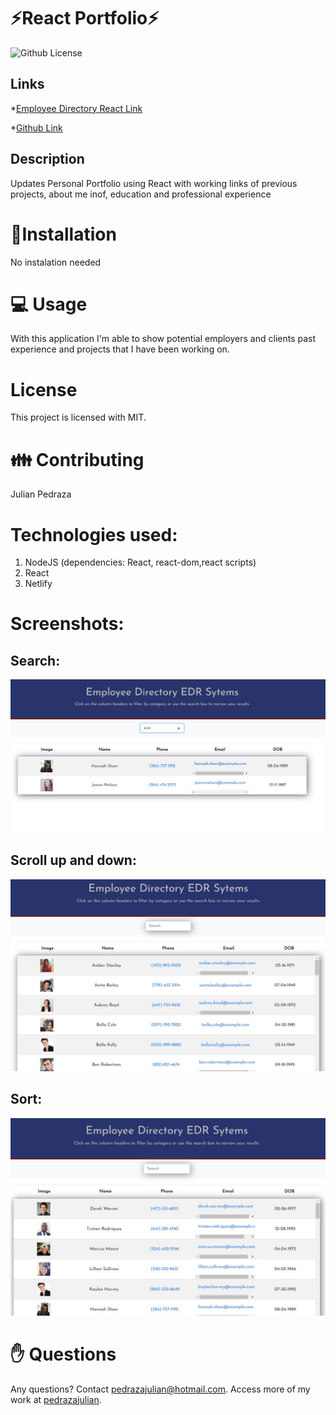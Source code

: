 # ⚡React Portfolio⚡

  ![Github License](https://img.shields.io/badge/license-MIT-blue.svg)

  ## Links

 *[Employee Directory React Link](https://amazing-bohr-723be2.netlify.app/)

 *[Github Link](https://github.com/pedrazajulian/react_portfolio)

  

  ## Description
  Updates Personal Portfolio using React with working links of previous projects, about me inof, education and professional experience
  
  <ur>
  
  # 💾Installation  
  No instalation needed

  <ur>

  # 💻 Usage  
    
  With this application I'm able to show potential employers and clients past experience and projects that I have been working on. 

  # License 
 This project is licensed with MIT.

  <ur>

  # 👪 Contributing  
  Julian Pedraza

  # Technologies used:
  1. NodeJS (dependencies: React, react-dom,react scripts)
  2. React
  3. Netlify
  
  
 # Screenshots:

 ## Search:

  ![pic 1](https://github.com/pedrazajulian/EmployeeDirectoryReact/blob/main/assets/Capture%201.JPG)

  ## Scroll up and down:

  ![pic 2](https://github.com/pedrazajulian/EmployeeDirectoryReact/blob/main/assets/Capture%202.JPG)

  ## Sort:

  ![pic 3](https://github.com/pedrazajulian/EmployeeDirectoryReact/blob/main/assets/Capture.JPG)


  # ✋ Questions 
  Any questions? Contact pedrazajulian@hotmail.com. Access more of my work at [pedrazajulian](https://github.com/pedrazajulian).